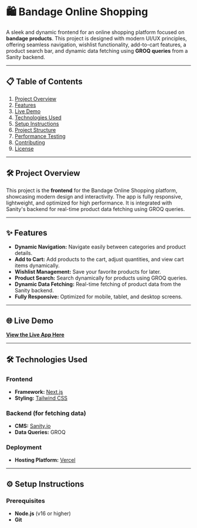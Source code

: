 # 🛍️ Bandage Online Shopping  

A sleek and dynamic frontend for an online shopping platform focused on **bandage products**. This project is designed with modern UI/UX principles, offering seamless navigation, wishlist functionality, add-to-cart features, a product search bar, and dynamic data fetching using **GROQ queries** from a Sanity backend.  

---

## 📋 Table of Contents  
1. [Project Overview](#project-overview)  
2. [Features](#features)  
3. [Live Demo](#live-demo)  
4. [Technologies Used](#technologies-used)  
5. [Setup Instructions](#setup-instructions)  
6. [Project Structure](#project-structure)  
7. [Performance Testing](#performance-testing)  
8. [Contributing](#contributing)  
9. [License](#license)  

---

## 🛠️ Project Overview  
This project is the **frontend** for the Bandage Online Shopping platform, showcasing modern design and interactivity. The app is fully responsive, lightweight, and optimized for high performance. It is integrated with Sanity's backend for real-time product data fetching using GROQ queries.  

---

## ✨ Features  

- **Dynamic Navigation:** Navigate easily between categories and product details.  
- **Add to Cart:** Add products to the cart, adjust quantities, and view cart items dynamically.  
- **Wishlist Management:** Save your favorite products for later.  
- **Product Search:** Search dynamically for products using GROQ queries.  
- **Dynamic Data Fetching:** Real-time fetching of product data from the Sanity backend.  
- **Fully Responsive:** Optimized for mobile, tablet, and desktop screens.  

---

## 🌐 Live Demo  
**[View the Live App Here](https://shopping-website-next-js-gamma.vercel.app/)**  

---

## 🛠️ Technologies Used  

### Frontend  
- **Framework:** [Next.js](https://nextjs.org/)  
- **Styling:** [Tailwind CSS](https://tailwindcss.com/)  

### Backend (for fetching data)  
- **CMS:** [Sanity.io](https://www.sanity.io/)  
- **Data Queries:** GROQ  

### Deployment  
- **Hosting Platform:** [Vercel](https://vercel.com/)  

---

## ⚙️ Setup Instructions  

### Prerequisites  
- **Node.js** (v16 or higher)  
- **Git**  


